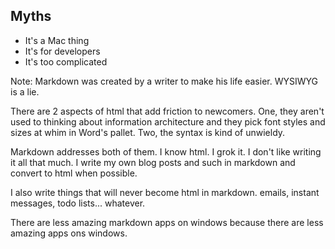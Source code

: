 ## Myths

* It's a Mac thing
* It's for developers
* It's too complicated

Note:
Markdown was created by a writer to make his life easier. WYSIWYG is a
lie.

There are 2 aspects of html that add friction to newcomers. One, they
aren't used to thinking about information architecture and they pick
font styles and sizes at whim in Word's pallet. Two, the syntax is
kind of unwieldy.

Markdown addresses both of them. I know html. I grok it. I don't like
writing it all that much. I write my own blog posts and such in markdown
and convert to html when possible.

I also write things that will never become html in markdown. emails,
instant messages, todo lists... whatever.

There are less amazing markdown apps on windows because there are less
amazing apps ons windows.


